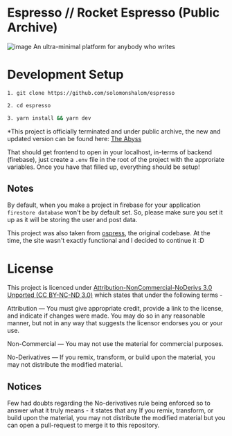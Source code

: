 # Espresso // Rocket Espresso (Public Archive)
![image](https://user-images.githubusercontent.com/71135230/208353098-75cc8198-944f-469f-9a36-5edbf21a59f5.png)
An ultra-minimal platform for anybody who writes

# Development Setup

```bash
1. git clone https://github.com/solomonshalom/espresso

2. cd espresso

3. yarn install && yarn dev
```

*This project is officially terminated and under public archive, the new and updated version can be found here: [The Abyss](https://github.com/solomonshalom/the-abyss)

That should get frontend to open in your localhost, in-terms of backend (firebase), just create a ```.env``` file in the root of the project with the
approriate variables. Once you have that filled up, everything should be setup!

## Notes

By default, when you make a project in firebase for your application ```firestore database``` won't be by default set. So, please make sure you set it up as it will be storing the user and post data. 

This project was also taken from [ospress](https://ospress.co), the original codebase. At the time, the site wasn't exactly functional and I decided to continue it :D

# License

This project is licenced under [Attribution-NonCommercial-NoDerivs 3.0 Unported (CC BY-NC-ND 3.0)](https://creativecommons.org/licenses/by-nc-nd/3.0/) which states that
under the following terms -

Attribution — You must give appropriate credit, provide a link to the license, and indicate if changes were made. You may do so in any reasonable manner, but not in any way that suggests the licensor endorses you or your use.

Non-Commercial — You may not use the material for commercial purposes.

No-Derivatives — If you remix, transform, or build upon the material, you may not distribute the modified material.

## Notices

Few had doubts regarding the No-derivatives rule being enforced so to answer what it truly means - it states that any If you remix, transform, or build upon the material, you may not distribute the modified material but you can open a pull-request to merge it to this repository. 
